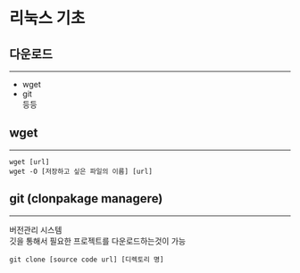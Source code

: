 # 리눅스 기초

## 다운로드
---
- wget  
- git  
등등

## wget
---
```linux
wget [url]
wget -O [저장하고 싶은 파일의 이름] [url]
```

## git (clonpakage managere)
---
버전관리 시스템  
깃을 통해서 필요한 프로젝트를 다운로드하는것이 가능
```linux
git clone [source code url] [디렉토리 명]
```